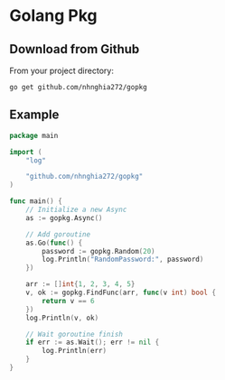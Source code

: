 # Golang Pkg

## Download from Github
From your project directory:
```
go get github.com/nhnghia272/gopkg
```

## Example
```go
package main

import (
	"log"

	"github.com/nhnghia272/gopkg"
)

func main() {
	// Initialize a new Async
	as := gopkg.Async()

	// Add goroutine
	as.Go(func() {
		password := gopkg.Random(20)
		log.Println("RandomPassword:", password)
	})

	arr := []int{1, 2, 3, 4, 5}
	v, ok := gopkg.FindFunc(arr, func(v int) bool {
		return v == 6
	})
	log.Println(v, ok)

	// Wait goroutine finish
	if err := as.Wait(); err != nil {
		log.Println(err)
	}
}

```